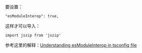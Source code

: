 


要设置：

    "esModuleInterop": true,

这样才可以导入：

    import jszip from 'jszip'

参考这里的解释：[Understanding esModuleInterop in tsconfig file](https://stackoverflow.com/a/56348146/3054511)



